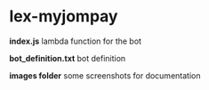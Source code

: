 # lex-myjompay

**index.js**
lambda function for the bot

**bot_definition.txt**
bot definition

**images folder**
some screenshots for documentation


